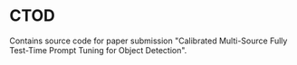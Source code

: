 # CTOD

Contains source code for paper submission "Calibrated Multi-Source Fully Test-Time Prompt Tuning for Object Detection".
